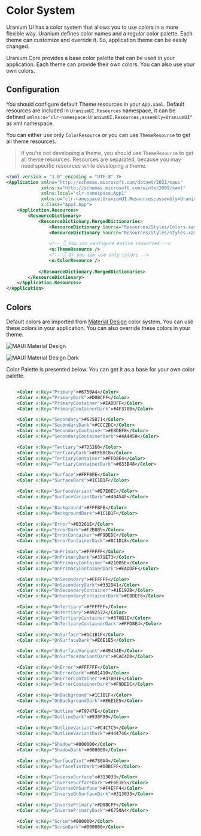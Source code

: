 # Color System
Uranium UI has a color system that allows you to use colors in a more flexible way. Uranium defines color names and a regular color palette. Each theme can customize and override it. So, application theme can be easily changed.

Uranium Core provides a base color palette that can be used in your application. Each theme can provide their own colors. You can also use your own colors.

## Configuration
You should configure default Theme resources in your `App.xaml`. Default resources are included in `UraniumUI.Resources` namespace, it can be defined `xmlns:u="clr-namespace:UraniumUI.Resources;assembly=UraniumUI"` as xml namespace.

You can either use only `ColorResource` or you can use `ThemeResource` to get all theme resources. 

> If you're not developing a theme, you should use `ThemeResource` to get all theme resources.
> Resources are separated, because you may need specific resources while developing a theme.

```xml
<?xml version = "1.0" encoding = "UTF-8" ?>
<Application xmlns="http://schemas.microsoft.com/dotnet/2021/maui"
             xmlns:x="http://schemas.microsoft.com/winfx/2009/xaml"
             xmlns:local="clr-namespace:App1"
             xmlns:u="clr-namespace:UraniumUI.Resources;assembly=UraniumUI"
             x:Class="App1.App">
    <Application.Resources>
        <ResourceDictionary>
            <ResourceDictionary.MergedDictionaries>
                <ResourceDictionary Source="Resources/Styles/Colors.xaml" />
                <ResourceDictionary Source="Resources/Styles/Styles.xaml" />
                
                <!-- 👇 You can configure entire resources -->
                <u:ThemeResource />
                <!-- 👇 Or you can use only colors -->
                <u:ColorResource />
                
            </ResourceDictionary.MergedDictionaries>
        </ResourceDictionary>
    </Application.Resources>
</Application>
```

## Colors

Default colors are imported from [Material Design](https://m3.material.io/styles/color/the-color-system/tokens#7fd4440e-986d-443f-8b3a-4933bff16646) color system. You can use these colors in your application. You can also override these colors in your theme.

![MAUI Material Design](https://lh3.googleusercontent.com/KvS4VAUMcFwCX3FDFOzuAGoO6Okpk5JXhnCkzRx9ehxCML6-FZ_cdJw20-mDbifLYrbTlULpM_SvIhl9n_T9zjQtT78MDThbxeEvIb1brKq0=s0)

![MAUI Material Design Dark](https://lh3.googleusercontent.com/nQHmWgLpXxjfV9nC_xIabgJDagi5V3aBB9qbFRA_EHEkEeTaq3uh-rYwoXnkRqL1eHCobVjb8lmQgdistb_XNcCfVdsQqUC-h0hvje4j6Qk=s0)

Color Palette is presented below. You can get it as a base for your own color palette.

```xml

    <Color x:Key="Primary">#6750A4</Color>
    <Color x:Key="PrimaryDark">#D0BCFF</Color>
    <Color x:Key="PrimaryContainer">#EADDFF</Color>
    <Color x:Key="PrimaryContainerDark">#4F378B</Color>

    <Color x:Key="Secondary">#625B71</Color>
    <Color x:Key="SecondaryDark">#CCC2DC</Color>
    <Color x:Key="SecondaryContainer">#E8DEF8</Color>
    <Color x:Key="SecondaryContainerDark">#4A4458</Color>

    <Color x:Key="Tertiary">#7D5260</Color>
    <Color x:Key="TertiaryDark">#EFB8C8</Color>
    <Color x:Key="TertiaryContainer">#FFD8E4</Color>
    <Color x:Key="TertiaryContainerDark">#633B48</Color>

    <Color x:Key="Surface">#FFFBFE</Color>
    <Color x:Key="SurfaceDark">#1C1B1F</Color>

    <Color x:Key="SurfaceVariant">#E7E0EC</Color>
    <Color x:Key="SurfaceVariantDark">#49454F</Color>

    <Color x:Key="Background">#FFFBFE</Color>
    <Color x:Key="BackgroundDark">#1C1B1F</Color>

    <Color x:Key="Error">#B3261E</Color>
    <Color x:Key="ErrorDark">#F2B8B5</Color>
    <Color x:Key="ErrorContainer">#F9DEDC</Color>
    <Color x:Key="ErrorContainerDark">#8C1D18</Color>

    <Color x:Key="OnPrimary">#FFFFFF</Color>
    <Color x:Key="OnPrimaryDark">#371E73</Color>
    <Color x:Key="OnPrimaryContainer">#21005E</Color>
    <Color x:Key="OnPrimaryContainerDark">#EADDFF</Color>

    <Color x:Key="OnSecondary">#FFFFFF</Color>
    <Color x:Key="OnSecondaryDark">#332D41</Color>
    <Color x:Key="OnSecondaryContainer">#1E192B</Color>
    <Color x:Key="OnSecondaryContainerDark">#E8DEF8</Color>

    <Color x:Key="OnTertiary">#FFFFFF</Color>
    <Color x:Key="OnTertiary">#492532</Color>
    <Color x:Key="OnTertiaryContainer">#370B1E</Color>
    <Color x:Key="OnTertiaryContainerDark">#FFD8E4</Color>

    <Color x:Key="OnSurface">#1C1B1F</Color>
    <Color x:Key="OnSurfaceDark">#E6E1E5</Color>

    <Color x:Key="OnSurfaceVariant">#49454E</Color>
    <Color x:Key="OnSurfaceVariantDark">#CAC4D0</Color>

    <Color x:Key="OnError">#FFFFFF</Color>
    <Color x:Key="OnErrorDark">#601410</Color>
    <Color x:Key="OnErrorContainer">#370B1E</Color>
    <Color x:Key="OnErrorContainerDark">#F9DEDC</Color>

    <Color x:Key="OnBackground">#1C1B1F</Color>
    <Color x:Key="OnBackgroundDark">#E6E1E5</Color>

    <Color x:Key="Outline">#79747E</Color>
    <Color x:Key="OutlineDark">#938F99</Color>

    <Color x:Key="OutlineVariant">#C4C7C5</Color>
    <Color x:Key="OutlineVariantDark">#444746</Color>

    <Color x:Key="Shadow">#000000</Color>
    <Color x:Key="ShadowDark">#000000</Color>

    <Color x:Key="SurfaceTint">#6750A4</Color>
    <Color x:Key="SurfaceTintDark">#D0BCFF</Color>

    <Color x:Key="InverseSurface">#313033</Color>
    <Color x:Key="InverseSurfaceDark">#E6E1E5</Color>
    <Color x:Key="InverseOnSurface">#F4EFF4</Color>
    <Color x:Key="InverseOnSurfaceDark">#313033</Color>

    <Color x:Key="InversePrimary">#D0BCFF</Color>
    <Color x:Key="InversePrimaryDark">#6750A4</Color>

    <Color x:Key="Scrim">#000000</Color>
    <Color x:Key="ScrimDark">#000000</Color>
```

